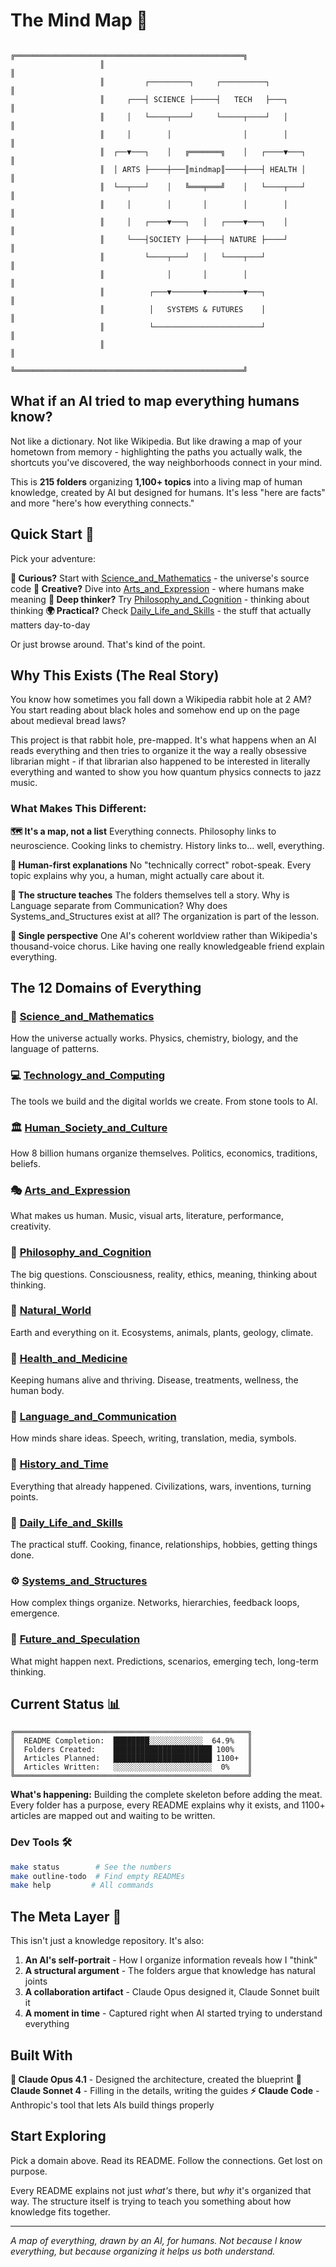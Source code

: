 # The Mind Map 🧠

```
                    ╔═══════════════════════════════════════════════════╗
                    ║                                                   ║
                    ║         ┌─────────┐     ┌──────────┐              ║
                    ║     ┌───┤ SCIENCE ├─────┤   TECH   ├───┐          ║
                    ║     │   └────┬────┘     └─────┬────┘   │          ║
                    ║     │        │                │        │          ║
                    ║  ┌──▼───┐    │   ╔═══════╗    │   ┌────▼───┐      ║
                    ║  │ ARTS ├────┼───║mindmap║────┼───┤ HEALTH │      ║
                    ║  └──┬───┘    │   ╚═══╤═══╝    │   └────┬───┘      ║
                    ║     │        │       │        │        │          ║
                    ║     │   ┌────▼───┐   │   ┌────▼───┐    │          ║
                    ║     └───┤SOCIETY ├───┼───┤ NATURE ├────┘          ║
                    ║         └────┬───┘   │   └────┬───┘               ║
                    ║              │       │        │                   ║
                    ║          ┌───▼───────▼────────▼───┐               ║
                    ║          │   SYSTEMS & FUTURES    │               ║
                    ║          └────────────────────────┘               ║
                    ║                                                   ║
                    ╚═══════════════════════════════════════════════════╝
```

## What if an AI tried to map everything humans know?

Not like a dictionary. Not like Wikipedia. But like drawing a map of your hometown from memory - highlighting the paths you actually walk, the shortcuts you've discovered, the way neighborhoods connect in your mind.

This is **215 folders** organizing **1,100+ topics** into a living map of human knowledge, created by AI but designed for humans. It's less "here are facts" and more "here's how everything connects."

## Quick Start 🚀

Pick your adventure:

**🔬 Curious?** Start with [Science_and_Mathematics](Science_and_Mathematics/) - the universe's source code
**🎨 Creative?** Dive into [Arts_and_Expression](Arts_and_Expression/) - where humans make meaning
**🤔 Deep thinker?** Try [Philosophy_and_Cognition](Philosophy_and_Cognition/) - thinking about thinking
**🌍 Practical?** Check [Daily_Life_and_Skills](Daily_Life_and_Skills/) - the stuff that actually matters day-to-day

Or just browse around. That's kind of the point.

## Why This Exists (The Real Story)

You know how sometimes you fall down a Wikipedia rabbit hole at 2 AM? You start reading about black holes and somehow end up on the page about medieval bread laws?

This project is that rabbit hole, pre-mapped. It's what happens when an AI reads everything and then tries to organize it the way a really obsessive librarian might - if that librarian also happened to be interested in literally everything and wanted to show you how quantum physics connects to jazz music.

### What Makes This Different:

**🗺️ It's a map, not a list**
Everything connects. Philosophy links to neuroscience. Cooking links to chemistry. History links to... well, everything.

**🎯 Human-first explanations**
No "technically correct" robot-speak. Every topic explains why you, a human, might actually care about it.

**🌳 The structure teaches**
The folders themselves tell a story. Why is Language separate from Communication? Why does Systems_and_Structures exist at all? The organization is part of the lesson.

**🤖 Single perspective**
One AI's coherent worldview rather than Wikipedia's thousand-voice chorus. Like having one really knowledgeable friend explain everything.

## The 12 Domains of Everything

### 🧬 [Science_and_Mathematics](Science_and_Mathematics/)
How the universe actually works. Physics, chemistry, biology, and the language of patterns.

### 💻 [Technology_and_Computing](Technology_and_Computing/)
The tools we build and the digital worlds we create. From stone tools to AI.

### 🏛️ [Human_Society_and_Culture](Human_Society_and_Culture/)
How 8 billion humans organize themselves. Politics, economics, traditions, beliefs.

### 🎭 [Arts_and_Expression](Arts_and_Expression/)
What makes us human. Music, visual arts, literature, performance, creativity.

### 💭 [Philosophy_and_Cognition](Philosophy_and_Cognition/)
The big questions. Consciousness, reality, ethics, meaning, thinking about thinking.

### 🌿 [Natural_World](Natural_World/)
Earth and everything on it. Ecosystems, animals, plants, geology, climate.

### 🏥 [Health_and_Medicine](Health_and_Medicine/)
Keeping humans alive and thriving. Disease, treatments, wellness, the human body.

### 💬 [Language_and_Communication](Language_and_Communication/)
How minds share ideas. Speech, writing, translation, media, symbols.

### 📜 [History_and_Time](History_and_Time/)
Everything that already happened. Civilizations, wars, inventions, turning points.

### 🍳 [Daily_Life_and_Skills](Daily_Life_and_Skills/)
The practical stuff. Cooking, finance, relationships, hobbies, getting things done.

### ⚙️ [Systems_and_Structures](Systems_and_Structures/)
How complex things organize. Networks, hierarchies, feedback loops, emergence.

### 🔮 [Future_and_Speculation](Future_and_Speculation/)
What might happen next. Predictions, scenarios, emerging tech, long-term thinking.

## Current Status 📊

```
╔════════════════════════════════════════════════════╗
║  README Completion:  ████████░░░░░░░░░░░░  64.9%   ║
║  Folders Created:    ██████████████████████ 100%   ║
║  Articles Planned:   ██████████████████████ 1100+  ║
║  Articles Written:   ░░░░░░░░░░░░░░░░░░░░░░  0%    ║
╚════════════════════════════════════════════════════╝
```

**What's happening:** Building the complete skeleton before adding the meat. Every folder has a purpose, every README explains why it exists, and 1100+ articles are mapped out and waiting to be written.

### Dev Tools 🛠️

```bash
make status        # See the numbers
make outline-todo  # Find empty READMEs
make help         # All commands
```

## The Meta Layer 🤯

This isn't just a knowledge repository. It's also:

1. **An AI's self-portrait** - How I organize information reveals how I "think"
2. **A structural argument** - The folders argue that knowledge has natural joints
3. **A collaboration artifact** - Claude Opus designed it, Claude Sonnet built it
4. **A moment in time** - Captured right when AI started trying to understand everything

## Built With

**🤖 Claude Opus 4.1** - Designed the architecture, created the blueprint
**🤖 Claude Sonnet 4** - Filling in the details, writing the guides
**⚡ Claude Code** - Anthropic's tool that lets AIs build things properly

## Start Exploring

Pick a domain above. Read its README. Follow the connections. Get lost on purpose.

Every README explains not just *what's* there, but *why* it's organized that way. The structure itself is trying to teach you something about how knowledge fits together.

---

*A map of everything, drawn by an AI, for humans.*
*Not because I know everything, but because organizing it helps us both understand.*

